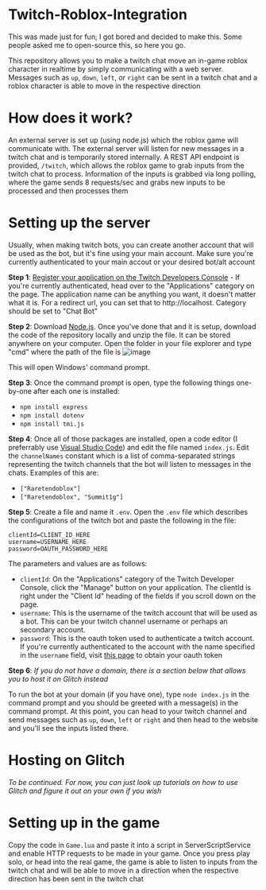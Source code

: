 # Twitch-Roblox-Integration

This was made just for fun; I got bored and decided to make this. Some people asked me to open-source this, so here you go.

This repository allows you to make a twitch chat move an in-game roblox character in realtime by simply communicating with a web server. Messages such as `up`, `down`, `left`, or `right` can be sent in a twitch chat and a roblox character is able to move in the respective direction

# How does it work?
An external server is set up (using node.js) which the roblox game will communicate with. The external server will listen for new messages in a twitch chat and is temporarily stored internally. A REST API endpoint is provided, `/twitch`, which allows the roblox game to grab inputs from the twitch chat to process. Information of the inputs is grabbed via long polling, where the game sends 8 requests/sec and grabs new inputs to be processed and then processes them

# Setting up the server
Usually, when making twitch bots, you can create another account that will be used as the bot, but it's fine using your main account. Make sure you're currently authenticated to your main accout or your desired bot/alt account

**Step 1**: [Register your application on the Twitch Developers Console](https://dev.twitch.tv/console) - If you're currently authenticated, head over to the "Applications" category on the page. The application name can be anything you want, it doesn't matter what it is. For a redirect url, you can set that to http://localhost. Category should be set to "Chat Bot"

**Step 2**: Download [Node.js](https://nodejs.org/en/). Once you've done that and it is setup, download the code of the repository locally and unzip the file. It can be stored anywhere on your computer. Open the folder in your file explorer and type "cmd" where the path of the file is
![image](https://user-images.githubusercontent.com/31361628/121913435-65b4b300-ccff-11eb-883b-2d2f2ecfb23e.png)

This will open Windows' command prompt. 

**Step 3**: Once the command prompt is open, type the following things one-by-one after each one is installed:

- `npm install express`
- `npm install dotenv`
- `npm install tmi.js`

**Step 4**: Once all of those packages are installed, open a code editor (I preferrably use [Visual Studio Code](https://code.visualstudio.com/)) and edit the file named `index.js`. Edit the `channelNames` constant which is a list of comma-separated strings representing the twitch channels that the bot will listen to messages in the chats. Examples of this are:

- `["Raretendoblox"]`
- `["Raretendoblox", "Summit1g"]`

**Step 5**: Create a file and name it `.env`. Open the `.env` file which describes the configurations of the twitch bot and paste the following in the file:
```
clientId=CLIENT_ID_HERE
username=USERNAME_HERE
password=OAUTH_PASSWORD_HERE
```
The parameters and values are as follows:
- `clientId`: On the "Applications" category of the Twitch Developer Console, click the "Manage" button on your application. The clientId is right under the "Client Id" heading of the fields if you scroll down on the page.
- `username`: This is the username of the twitch account that will be used as a bot. This can be your twitch channel username or perhaps an secondary account.
- `password`: This is the oauth token used to authenticate a twitch account. If you're currently authenticated to the account with the name specified in the `username` field, visit [this page](https://twitchapps.com/tmi/) to obtain your oauth token

**Step 6**: *If you do not have a domain, there is a section below that allows you to host it on Glitch instead*

To run the bot at your domain (if you have one), type `node index.js` in the command prompt and you should be greeted with a message(s) in the command prompt. At this point, you can head to your twitch channel and send messages such as `up`, `down`, `left` or `right` and then head to the website and you'll see the inputs listed there.

# Hosting on Glitch
*To be continued. For now, you can just look up tutorials on how to use Glitch and figure it out on your own if you wish*

# Setting up in the game
Copy the code in `Game.lua` and paste it into a script in ServerScriptService and enable HTTP requests to be made in your game. Once you press play solo, or head into the real game, the game is able to listen to inputs from the twitch chat and will be able to move in a direction when the respective direction has been sent in the twitch chat

